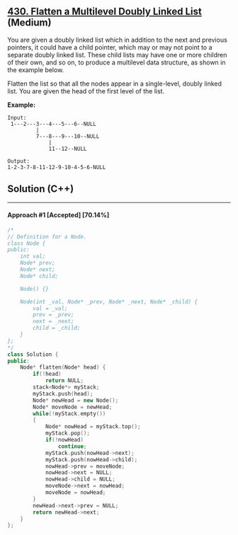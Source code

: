 ## [430. Flatten a Multilevel Doubly Linked List](https://leetcode.com/problems/flatten-a-multilevel-doubly-linked-list/) (Medium)

You are given a doubly linked list which in addition to the next and previous pointers, it could have a child pointer, which may or may not point to a separate doubly linked list. These child lists may have one or more children of their own, and so on, to produce a multilevel data structure, as shown in the example below.

Flatten the list so that all the nodes appear in a single-level, doubly linked list. You are given the head of the first level of the list.

 

**Example:**

```
Input:
 1---2---3---4---5---6--NULL
         |
         7---8---9---10--NULL
             |
             11--12--NULL

Output:
1-2-3-7-8-11-12-9-10-4-5-6-NULL
```

## Solution (C++)

------

#### Approach #1  [Accepted] [70.14%] 

```c++
/*
// Definition for a Node.
class Node {
public:
    int val;
    Node* prev;
    Node* next;
    Node* child;

    Node() {}

    Node(int _val, Node* _prev, Node* _next, Node* _child) {
        val = _val;
        prev = _prev;
        next = _next;
        child = _child;
    }
};
*/
class Solution {
public:
    Node* flatten(Node* head) {
        if(!head)
            return NULL;
        stack<Node*> myStack;
        myStack.push(head);
        Node* newHead = new Node();
        Node* moveNode = newHead;
        while(!myStack.empty())
        {
            Node* nowHead = myStack.top();
            myStack.pop();
            if(!nowHead)
                continue;
            myStack.push(nowHead->next);
            myStack.push(nowHead->child);
            nowHead->prev = moveNode;
            nowHead->next = NULL;
            nowHead->child = NULL;
            moveNode->next = nowHead;
            moveNode = nowHead;
        }
        newHead->next->prev = NULL;
        return newHead->next;
    }
};
```
